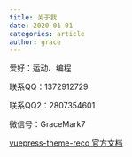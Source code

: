 ```yaml
---
title: 关于我
date: 2020-01-01
categories: article
author: grace
---
```


爱好：运动、编程

联系QQ：1372912729 

联系QQ2：2807354601

微信号：GraceMark7

[vuepress-theme-reco 官方文档](https://vuepress-theme-reco.recoluan.com/)

